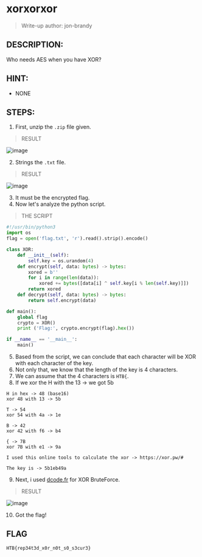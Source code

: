 # xorxorxor
> Write-up author: jon-brandy
## DESCRIPTION:
Who needs AES when you have XOR?
## HINT:
- NONE
## STEPS:
1. First, unzip the `.zip` file given.

> RESULT

![image](https://user-images.githubusercontent.com/70703371/208122348-23590bfc-7eed-4f1f-8f7f-4baa31ba311c.png)


2. Strings the `.txt` file.

> RESULT

![image](https://user-images.githubusercontent.com/70703371/208122478-10fe8551-f567-45ea-85c1-0236d51680c7.png)


3. It must be the encrypted flag.
4. Now let's analyze the python script.

> THE SCRIPT

```py
#!/usr/bin/python3
import os
flag = open('flag.txt', 'r').read().strip().encode()

class XOR:
    def __init__(self):
        self.key = os.urandom(4)
    def encrypt(self, data: bytes) -> bytes:
        xored = b''
        for i in range(len(data)):
            xored += bytes([data[i] ^ self.key[i % len(self.key)]])
        return xored
    def decrypt(self, data: bytes) -> bytes:
        return self.encrypt(data)

def main():
    global flag
    crypto = XOR()
    print ('Flag:', crypto.encrypt(flag).hex())

if __name__ == '__main__':
    main()

```

5. Based from the script, we can conclude that each character will be XOR with each character of the key.
6. Not only that, we know that the length of the key is 4 characters.
7. We can assume that the 4 characters is `HTB{`.
8. If we xor the H with the 13 -> we got 5b

```
H in hex -> 48 (base16)
xor 48 with 13 -> 5b

T -> 54
xor 54 with 4a -> 1e

B -> 42
xor 42 with f6 -> b4

{ -> 7B
xor 7B with e1 -> 9a

I used this online tools to calculate the xor -> https://xor.pw/#

The key is -> 5b1eb49a

```

9. Next, i used [dcode.fr](https://www.dcode.fr/xor-cipher) for XOR BruteForce.

> RESULT

![image](https://user-images.githubusercontent.com/70703371/208127847-bbae34f1-7edd-402d-8a79-a46cc72827c3.png)


10. Got the flag!

## FLAG

```
HTB{rep34t3d_x0r_n0t_s0_s3cur3}
```
